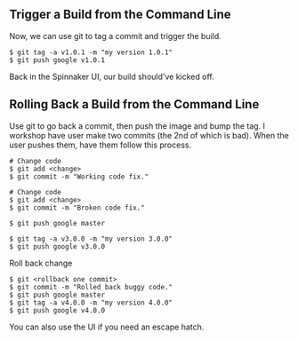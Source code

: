 ## Trigger a Build from the Command Line
Now, we can use git to tag a commit and trigger the build.

```shell
$ git tag -a v1.0.1 -m "my version 1.0.1"
$ git push google v1.0.1
```

Back in the Spinnaker UI, our build should've kicked off.

## Rolling Back a Build from the Command Line
Use git to go back a commit, then push the image and bump the tag.
I workshop have user make two commits (the 2nd of which is bad).  When the user pushes them, have them follow this process.

```shell
# Change code
$ git add <change>
$ git commit -m "Working code fix."

# Change code
$ git add <change>
$ git commit -m "Broken code fix."

$ git push google master

$ git tag -a v3.0.0 -m "my version 3.0.0"
$ git push google v3.0.0
```

Roll back change
```shell
$ git <rollback one commit>
$ git commit -m "Rolled back buggy code."
$ git push google master
$ git tag -a v4.0.0 -m "my version 4.0.0"
$ git push google v4.0.0
```

You can also use the UI if you need an escape hatch.
